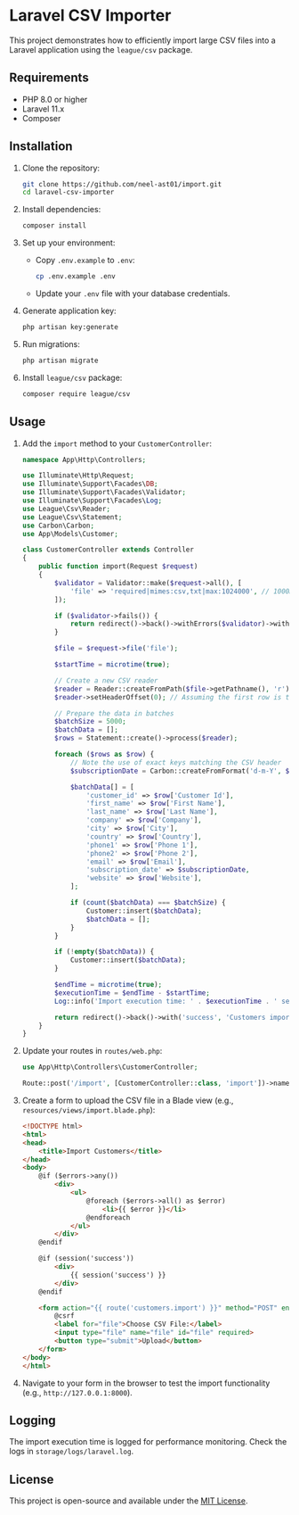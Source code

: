 # Laravel CSV Importer

This project demonstrates how to efficiently import large CSV files into a Laravel application using the `league/csv` package.

## Requirements

- PHP 8.0 or higher
- Laravel 11.x
- Composer

## Installation

1. Clone the repository:
    ```bash
    git clone https://github.com/neel-ast01/import.git
    cd laravel-csv-importer
    ```

2. Install dependencies:
    ```bash
    composer install
    ```

3. Set up your environment:
    - Copy `.env.example` to `.env`:
      ```bash
      cp .env.example .env
      ```
    - Update your `.env` file with your database credentials.

4. Generate application key:
    ```bash
    php artisan key:generate
    ```

5. Run migrations:
    ```bash
    php artisan migrate
    ```

6. Install `league/csv` package:
    ```bash
    composer require league/csv
    ```

## Usage

1. Add the `import` method to your `CustomerController`:
    ```php
    namespace App\Http\Controllers;

    use Illuminate\Http\Request;
    use Illuminate\Support\Facades\DB;
    use Illuminate\Support\Facades\Validator;
    use Illuminate\Support\Facades\Log;
    use League\Csv\Reader;
    use League\Csv\Statement;
    use Carbon\Carbon;
    use App\Models\Customer;

    class CustomerController extends Controller
    {
        public function import(Request $request)
        {
            $validator = Validator::make($request->all(), [
                'file' => 'required|mimes:csv,txt|max:1024000', // 1000MB in kilobytes
            ]);

            if ($validator->fails()) {
                return redirect()->back()->withErrors($validator)->withInput();
            }

            $file = $request->file('file');

            $startTime = microtime(true);

            // Create a new CSV reader
            $reader = Reader::createFromPath($file->getPathname(), 'r');
            $reader->setHeaderOffset(0); // Assuming the first row is the header

            // Prepare the data in batches
            $batchSize = 5000;
            $batchData = [];
            $rows = Statement::create()->process($reader);

            foreach ($rows as $row) {
                // Note the use of exact keys matching the CSV header
                $subscriptionDate = Carbon::createFromFormat('d-m-Y', $row['Subscription Date'])->format('Y-m-d');

                $batchData[] = [
                    'customer_id' => $row['Customer Id'],
                    'first_name' => $row['First Name'],
                    'last_name' => $row['Last Name'],
                    'company' => $row['Company'],
                    'city' => $row['City'],
                    'country' => $row['Country'],
                    'phone1' => $row['Phone 1'],
                    'phone2' => $row['Phone 2'],
                    'email' => $row['Email'],
                    'subscription_date' => $subscriptionDate,
                    'website' => $row['Website'],
                ];

                if (count($batchData) === $batchSize) {
                    Customer::insert($batchData);
                    $batchData = [];
                }
            }

            if (!empty($batchData)) {
                Customer::insert($batchData);
            }

            $endTime = microtime(true);
            $executionTime = $endTime - $startTime;
            Log::info('Import execution time: ' . $executionTime . ' seconds');

            return redirect()->back()->with('success', 'Customers imported successfully.');
        }
    }
    ```

2. Update your routes in `routes/web.php`:
    ```php
    use App\Http\Controllers\CustomerController;

    Route::post('/import', [CustomerController::class, 'import'])->name('customers.import');
    ```

3. Create a form to upload the CSV file in a Blade view (e.g., `resources/views/import.blade.php`):
    ```html
    <!DOCTYPE html>
    <html>
    <head>
        <title>Import Customers</title>
    </head>
    <body>
        @if ($errors->any())
            <div>
                <ul>
                    @foreach ($errors->all() as $error)
                        <li>{{ $error }}</li>
                    @endforeach
                </ul>
            </div>
        @endif

        @if (session('success'))
            <div>
                {{ session('success') }}
            </div>
        @endif

        <form action="{{ route('customers.import') }}" method="POST" enctype="multipart/form-data">
            @csrf
            <label for="file">Choose CSV File:</label>
            <input type="file" name="file" id="file" required>
            <button type="submit">Upload</button>
        </form>
    </body>
    </html>
    ```

4. Navigate to your form in the browser to test the import functionality (e.g., `http://127.0.0.1:8000`).

## Logging

The import execution time is logged for performance monitoring. Check the logs in `storage/logs/laravel.log`.

## License

This project is open-source and available under the [MIT License](LICENSE).
